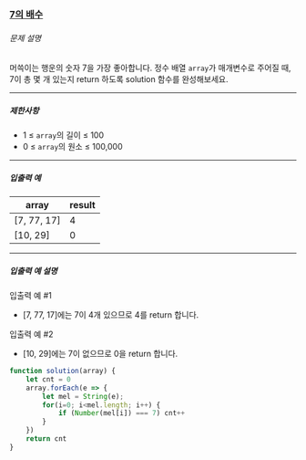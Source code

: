 ### [7의 배수](https://school.programmers.co.kr/learn/courses/30/lessons/120912)

###### 문제 설명

머쓱이는 행운의 숫자 7을 가장 좋아합니다. 정수 배열 `array`가 매개변수로 주어질 때, 7이 총 몇 개 있는지 return 하도록 solution 함수를 완성해보세요.

---

##### 제한사항

- 1 ≤ `array`의 길이 ≤ 100
- 0 ≤ `array`의 원소 ≤ 100,000

---

##### 입출력 예

| array       | result |
| ----------- | ------ |
| [7, 77, 17] | 4      |
| [10, 29]    | 0      |

---

##### 입출력 예 설명

입출력 예 #1

- [7, 77, 17]에는 7이 4개 있으므로 4를 return 합니다.

입출력 예 #2

- [10, 29]에는 7이 없으므로 0을 return 합니다.

```javascript
function solution(array) {
    let cnt = 0
    array.forEach(e => {
        let mel = String(e);
        for(i=0; i<mel.length; i++) {
            if (Number(mel[i]) === 7) cnt++
        }
    })
    return cnt
}
```
